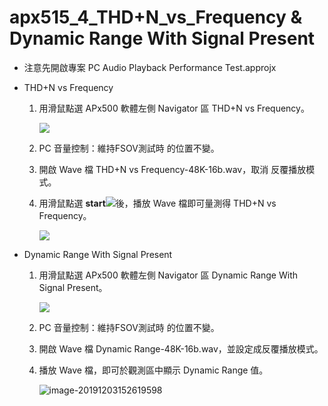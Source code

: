 apx515\_4\_THD+N\_vs\_Frequency & Dynamic Range With Signal Present
===================================================================

- 注意先開啟專案 PC Audio Playback Performance Test.approjx

- THD+N vs Frequency

  1. 用滑鼠點選 APx500 軟體左側 Navigator 區 THD+N vs Frequency。

     ![](https://i.imgur.com/lSQYNzM.png)

  2. PC 音量控制：維持FSOV測試時 的位置不變。

  3. 開啟 Wave 檔 THD+N vs Frequency-48K-16b.wav，取消 反覆播放模式。

  4. 用滑鼠點選 **start**![](https://i.imgur.com/C3aR7Sq.png)後，播放 Wave 檔即可量測得 THD+N vs Frequency。

     ![](https://i.imgur.com/cJ1EYPG.png)

- Dynamic Range With Signal Present

  1. 用滑鼠點選 APx500 軟體左側 Navigator 區 Dynamic Range With Signal
     Present。

     ![](https://i.imgur.com/mrezv8N.png)

  2. PC 音量控制：維持FSOV測試時 的位置不變。

  3. 開啟 Wave 檔 Dynamic Range-48K-16b.wav，並設定成反覆播放模式。

  4. 播放 Wave 檔，即可於觀測區中顯示 Dynamic Range 值。

     ![image-20191203152619598](C:\Users\iec081103\AppData\Roaming\Typora\typora-user-images\image-20191203152619598.png)
